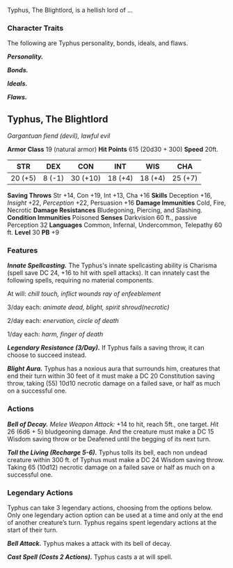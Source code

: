 Typhus, The Blightlord, is a hellish lord of ...

### Character Traits
The following are Typhus personality, bonds, ideals, and flaws.

***Personality.***


***Bonds.***


***Ideals.***


***Flaws.***


## Typhus, The Blightlord
*Gargantuan fiend (devil), lawful evil*

**Armor Class** 19 (natural armor)
**Hit Points** 615 (20d30 + 300)
**Speed** 20ft.

|   STR   |   DEX   |   CON    |   INT   |   WIS   |   CHA   |
|:-------:|:-------:|:--------:|:-------:|:-------:|:-------:|
| 20 (+5) |  8 (-1) | 30 (+10) | 18 (+4) | 18 (+4) | 25 (+7) |

**Saving Throws** Str +14, Con +19, Int +13, Cha +16
**Skills** Deception +16, *Insight* +22, *Perception* +22, Persuasion +16
**Damage Immunities** Cold, Fire, Necrotic
**Damage Resistances** Bludegoning, Piercing, and Slashing.
**Condition Immunities** Poisoned
**Senses** Darkvision 60 ft., passive Perception 32
**Languages** Common, Infernal, Undercommon, Telepathy 60 ft.
**Level** 30 **PB** +9

### Features
***Innate Spellcasting.*** The Typhus's innate spellcasting ability is Charisma (spell save DC 24, +16 to hit with spell attacks). It can innately cast the following spells, requiring no material components.

At will: *chill touch, inflict wounds ray of enfeeblement*

3/day each: *animate dead, blight, spirit shroud(necrotic)*

2/day each: *enervation, circle of death*

1/day each: *harm, finger of death*

***Legendary Resistance (3/Day).***
If Typhus fails a saving throw, it can choose to succeed instead.

***Blight Aura.***
Typhus has a noxious aura that surrounds him, creatures that end their turn within 30 feet of it must make a DC 20 Constitution saving throw, taking (55) 10d10 necrotic damage on a failed save, or half as much on a successful one. 


### Actions
***Bell of Decay.*** *Melee Weapon Attack:* +14 to hit, reach 5ft., one target. *Hit* 26 (6d6 + 5) bludgeoning damage. And the creature must make a DC 15 Wisdom saving throw or be Deafened until the begging of its next turn.

***Toll the Living (Recharge 5-6).*** Typhus tolls its bell, each non undead creature within 300 ft. of Typhus must make a DC 24 Wisdom saving throw. Taking 65 (10d12) necrotic damage on a failed save or half as much on a successful one.

### Legendary Actions
Typhus can take 3 legendary actions, choosing from the options below. Only one legendary action option can be used at a time and only at the end of another creature’s turn. Typhus regains spent legendary actions at the start of their turn.

***Bell Attack.*** Typhus makes a attack with its bell of decay.

***Cast Spell (Costs 2 Actions).*** Typhus casts a at will spell.
